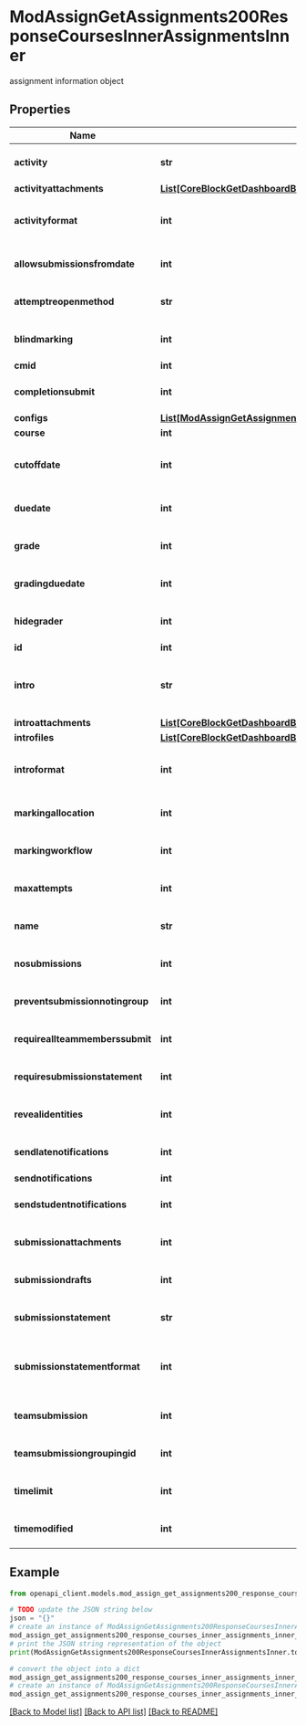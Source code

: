 # ModAssignGetAssignments200ResponseCoursesInnerAssignmentsInner

assignment information object

## Properties

Name | Type | Description | Notes
------------ | ------------- | ------------- | -------------
**activity** | **str** | Description of activity | [optional] [default to 'null']
**activityattachments** | [**List[CoreBlockGetDashboardBlocks200ResponseBlocksInnerContentsFilesInner]**](CoreBlockGetDashboardBlocks200ResponseBlocksInnerContentsFilesInner.md) |  | [optional] 
**activityformat** | **int** | activity format (1 &#x3D; HTML, 0 &#x3D; MOODLE, 2 &#x3D; PLAIN, or 4 &#x3D; MARKDOWN) | [optional] [default to null]
**allowsubmissionsfromdate** | **int** | allow submissions from date | [optional] [default to null]
**attemptreopenmethod** | **str** | method used to control opening new attempts | [optional] [default to 'null']
**blindmarking** | **int** | if enabled, hide identities until reveal identities actioned | [optional] [default to null]
**cmid** | **int** | course module id | [optional] 
**completionsubmit** | **int** | if enabled, set activity as complete following submission | [optional] [default to null]
**configs** | [**List[ModAssignGetAssignments200ResponseCoursesInnerAssignmentsInnerConfigsInner]**](ModAssignGetAssignments200ResponseCoursesInnerAssignmentsInnerConfigsInner.md) |  | [optional] 
**course** | **int** | course id | [optional] 
**cutoffdate** | **int** | date after which submission is not accepted without an extension | [optional] [default to null]
**duedate** | **int** | assignment due date | [optional] [default to null]
**grade** | **int** | grade type | [optional] [default to null]
**gradingduedate** | **int** | the expected date for marking the submissions | [optional] [default to null]
**hidegrader** | **int** | If enabled, hide grader to student | [optional] [default to null]
**id** | **int** | assignment id | [optional] 
**intro** | **str** | assignment intro, not allways returned because it deppends on the activity configuration | [optional] [default to 'null']
**introattachments** | [**List[CoreBlockGetDashboardBlocks200ResponseBlocksInnerContentsFilesInner]**](CoreBlockGetDashboardBlocks200ResponseBlocksInnerContentsFilesInner.md) |  | [optional] 
**introfiles** | [**List[CoreBlockGetDashboardBlocks200ResponseBlocksInnerContentsFilesInner]**](CoreBlockGetDashboardBlocks200ResponseBlocksInnerContentsFilesInner.md) |  | [optional] 
**introformat** | **int** | intro format (1 &#x3D; HTML, 0 &#x3D; MOODLE, 2 &#x3D; PLAIN, or 4 &#x3D; MARKDOWN) | [optional] [default to null]
**markingallocation** | **int** | enable marking allocation | [optional] [default to null]
**markingworkflow** | **int** | enable marking workflow | [optional] [default to null]
**maxattempts** | **int** | maximum number of attempts allowed | [optional] [default to null]
**name** | **str** | assignment name | [optional] [default to 'null']
**nosubmissions** | **int** | no submissions | [optional] [default to null]
**preventsubmissionnotingroup** | **int** | Prevent submission not in group | [optional] [default to null]
**requireallteammemberssubmit** | **int** | if enabled, all team members must submit | [optional] [default to null]
**requiresubmissionstatement** | **int** | student must accept submission statement | [optional] [default to null]
**revealidentities** | **int** | show identities for a blind marking assignment | [optional] [default to null]
**sendlatenotifications** | **int** | send notifications | [optional] [default to null]
**sendnotifications** | **int** | send notifications | [optional] 
**sendstudentnotifications** | **int** | send student notifications (default) | [optional] [default to null]
**submissionattachments** | **int** | Flag to only show files during submission | [optional] [default to null]
**submissiondrafts** | **int** | submissions drafts | [optional] [default to null]
**submissionstatement** | **str** | Submission statement formatted. | [optional] [default to 'null']
**submissionstatementformat** | **int** | submissionstatement format (1 &#x3D; HTML, 0 &#x3D; MOODLE, 2 &#x3D; PLAIN, or 4 &#x3D; MARKDOWN) | [optional] [default to null]
**teamsubmission** | **int** | if enabled, students submit as a team | [optional] [default to null]
**teamsubmissiongroupingid** | **int** | the grouping id for the team submission groups | [optional] [default to null]
**timelimit** | **int** | Time limit to complete assigment | [optional] [default to null]
**timemodified** | **int** | last time assignment was modified | [optional] [default to null]

## Example

```python
from openapi_client.models.mod_assign_get_assignments200_response_courses_inner_assignments_inner import ModAssignGetAssignments200ResponseCoursesInnerAssignmentsInner

# TODO update the JSON string below
json = "{}"
# create an instance of ModAssignGetAssignments200ResponseCoursesInnerAssignmentsInner from a JSON string
mod_assign_get_assignments200_response_courses_inner_assignments_inner_instance = ModAssignGetAssignments200ResponseCoursesInnerAssignmentsInner.from_json(json)
# print the JSON string representation of the object
print(ModAssignGetAssignments200ResponseCoursesInnerAssignmentsInner.to_json())

# convert the object into a dict
mod_assign_get_assignments200_response_courses_inner_assignments_inner_dict = mod_assign_get_assignments200_response_courses_inner_assignments_inner_instance.to_dict()
# create an instance of ModAssignGetAssignments200ResponseCoursesInnerAssignmentsInner from a dict
mod_assign_get_assignments200_response_courses_inner_assignments_inner_from_dict = ModAssignGetAssignments200ResponseCoursesInnerAssignmentsInner.from_dict(mod_assign_get_assignments200_response_courses_inner_assignments_inner_dict)
```
[[Back to Model list]](../README.md#documentation-for-models) [[Back to API list]](../README.md#documentation-for-api-endpoints) [[Back to README]](../README.md)


